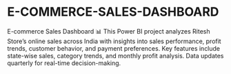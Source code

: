 # E-COMMERCE-SALES-DASHBOARD
E-commerce Sales Dashboard 📊 This Power BI project analyzes Ritesh Store’s online sales across India with insights into sales performance, profit trends, customer behavior, and payment preferences. Key features include state-wise sales, category trends, and monthly profit analysis. Data updates quarterly for real-time decision-making.
